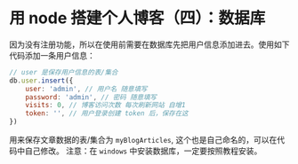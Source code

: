 # 用 node 搭建个人博客（四）：数据库
因为没有注册功能，所以在使用前需要在数据库先把用户信息添加进去。使用如下代码添加一条用户信息：
```js
// user 是保存用户信息的表/集合
db.user.insert({
    user: 'admin', // 用户名 随意填写
    password: 'admin', // 密码 随意填写
    visits: 0, // 博客访问次数 每次刷新网站 自增1
    token: '', // 用户登录创建 token 后，保存在这
})
```
用来保存文章数据的表/集合为 `myBlogArticles`, 这个也是自己命名的，可以在代码中自己修改。
注意：在 `windows` 中安装数据库，一定要按照教程安装。
